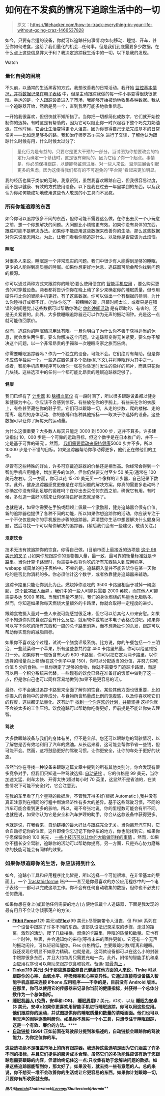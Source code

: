 # 如何在不发疯的情况下追踪生活中的一切

> 原文：<https://lifehacker.com/how-to-track-everything-in-your-life-without-going-craz-1466537828>

如今，只要有合适的设备，你就可以追踪任何事情:你如何移动、睡觉、开车，甚至你如何进食，这给了我们量化的机会...任何事。但是我们到底需要多少数据，在什么点上这些信息弊大于利？我决定追踪我生活中的一切，以下是我的发现。

Watch

### 量化自我的困境

不久前，以通常的生活黑客的方式，我想改善我的日常活动。我开始 [监控基本情况，并将数据记录在电子表格](https://lifehacker.com/fill-out-this-one-minute-form-every-day-and-find-out-wh-5901651) 中，但是主动跟踪我做的每一件小事变得很快很繁琐。幸运的是，个人跟踪设备进入了市场，我能够开始被动地收集各种数据。我从一个追踪器开始，然后是另一个，直到我尽可能多地收集信息。

一开始我很喜欢，但很快就不知所措了。当你把一切都简化成数字，它们就开始控制你的选择。有时这是有帮助的，因为它可以阻止你一时兴起吞下整个巧克力奶油派。其他时候，它会让生活变得更令人沮丧，因为你觉得自己无法完成基本的日常任务——比如走足够多的路。我和治疗师罗杰·s·吉尔 进行了交谈，了解他认为跟踪什么时候有用，什么时候太过分了:

> 量化行为是有益的，只要它是更大干预的一部分。当试图为你想要改变的特定行为确定一个基线时，这是很有帮助的，因为它给了你一个起点。事情是，你必须保持跟踪，以便能够监测进展。对一些人来说，监测进展会引起更多的焦虑，因为这使得我们都有的不可避免的“平台期”看起来更加明显。

我的经历也属于类似的范畴。我意识到，虽然我喜欢跟踪自己，但我很容易过度，而不是以健康、有效的方式使用设备。以下是我在过去一年里学到的东西，以及我认为你如何能成功地使用这些令人敬畏的小工具而不发疯。

### 所有你能追踪的东西

如今你可以追踪很多不同的东西，但你可能不需要这么做。在你出去买一个小玩意之前，想一个你想解决的问题。大问题比小烦恼更有效。如果你没有具体的东西，跟踪可能不是解决办法。如果你不能应用这些数据来改善你的生活，那么这些数据对你来说毫无用处。为此，让我们看看你能追踪什么，以及你是否应该为此烦恼。

#### 睡眠

对很多人来说，睡眠是一个非常现实的问题。我们中很少有人能得到足够的睡眠，更少的人能得到高质量的睡眠。如果你想更好地休息，追踪器可能会帮你找到问题的根源。

你可以通过两种方式来跟踪你的睡眠:要么使用便宜的 [智能手机应用](https://lifehacker.com/five-best-sleep-tracking-gadgets-or-apps-5993005) ，要么购买更贵的可穿戴设备。两者都将告诉你你在晚上动了多少来确定你的睡眠质量，但专用硬件将比你的智能手机更好。有了这些数据，你可以做出一个有根据的猜测，为什么你睡得好或者不好。(也许你吃了一顿糟糕的饭，屏幕时间太长，或者只是在错误的时间睡觉。)这些数据可以帮助你确定 [你的晚间活动](http://lifehacker.com/cultivate-the-perfect-evening-routine-to-avoid-insomnia-5855204) 是有帮助的、有害的，还是无关紧要的。此外，大多数睡眠追踪器还可以作为无声的振动闹钟。光是这一点就可能值回票价。

然而，追踪你的睡眠情况用处有限。一旦你明白了为什么你不善于获得适当的休息，就会发生两件事。要么你解决这个问题，让追踪器变得无关紧要，要么你不解决这个问题，以一个非常昂贵的手镯和一次睡眠专家之旅而告终。

你需要睡眠追踪器吗？作为一个独立的设备，可能不会。它们绝对有帮助，但是你不应该单独买一个。一些追踪器包含多个指标(见下文),并将睡眠作为其中之一。或者，智能手机应用程序可以给你一张在你昏迷时发生的像样的照片，而且只花你几块钱。这些选项中的任何一个都可能比昂贵的睡眠追踪器足够了。

#### 健康

我们已经有了 [计步器](http://en.wikipedia.org/wiki/Pedometer) 和 [脉搏血氧仪](http://en.wikipedia.org/wiki/Pulse_oximeter#Indication) 有一段时间了，所以很多跟踪设备都以健身和健康为中心，你应该不会感到惊讶。有些放在你的手腕上，有些夹在你的衣服上，有些甚至藏在你的鞋子里。它们可以跟踪一切，从走的步数、爬的楼梯、走的距离、剧烈的身体活动、你的脉搏和各种其他指标——取决于你选择的设备。这些数据可以让你了解每天的运动量。

为什么这很重要？大多数人每天只能走 3000 到 5000 步，这并不算多。许多建议指出 10，000 步是一个可靠的运动目标，但这个数字是在日本推广的，并不一定是基于可靠的研究 。然而， [我们需要运动来保持健康](https://lifehacker.com/how-sitting-all-day-is-damaging-your-body-and-how-you-c-5879536)5000 步并不多，所以 10000 步是个不错的目标。如果追踪器帮助你移动得更多，他们正在做他们的工作。

尽管有这些特殊的好处，许多可穿戴追踪器的价格还是相当高。你经常会得到一个智能手机应用程序，增加更多的体验，但你仍然要支付至少 50 美元(通常在 100 美元左右)。另一方面，你可以花 15-20 美元买一个像样的计步器，自己记录下数字。此外，健身追踪器感觉更像是在寻找问题的解决方案。你真的需要多走动吗？你确定你没有得到足够的锻炼吗？在你出去买任何东西之前，确保它有用。有时候，多创造一些好习惯来让你保持良好状态就足够了。

也就是说，如果你需要在手腕或翻领上佩戴一个激励器，健身追踪器会很有价值。新的追踪器也提供了各种不同的功能，所以如果你想追踪你的活动，你应该专注于一个不仅仅是向你的手机报告步骤的追踪器。弄清楚你生活中想要解决什么健身问题，然后寻找一个可以帮你解决的追踪器。(稍后我们会有一些建议，敬请关注。)

#### 规定饮食

技术无法有效追踪你的饮食，你得自己做。(目前市面上最接近的选项是 [这个 99 美元的叉子](http://www.hapi.com/products-hapifork.asp) 。)如果你想跟踪你的食物摄入量，最一致、最可靠的衡量标准就是卡路里。当你计算卡路里时，你需要手动将你吃的所有东西输入到应用程序、webapp 或简单的电子表格中。不幸的是，追踪摄入量并不能告诉你在某一天你吃的是否比你消耗的多。你必须估计这个数字，或者依靠健身追踪器来辅助。

追踪卡路里只能让你到此为止。燃烧掉你没吃的 3500 卡路里相当于减掉一磅脂肪， [这个数字因人而异](https://lifehacker.com/10-health-myths-that-just-wont-die-debunked-by-scienc-1443659706) 。我们中的一些人可能只需要 2000 英镑，而其他人可能需要多达 5000 英镑。当我们热量不足时，我们的身体燃烧的热量也比脂肪多。然而，你知道如果你每天燃烧大量额外的卡路里，你就会取得一定程度的进步。

跟踪食物摄入量对一些人来说可能感觉很乏味，但它可以给其他人带来安慰。如果你不知道你对饮食跟踪会有什么反应，就用软件或笔记本电子表格试试吧。如果你可以写下你吃的所有东西和一周的总卡路里消耗，而不想撕扯你的头发，跟踪可以帮助你实现你的减脂目标。

如果你不喜欢这个过程，试试一个膳食评级系统。比方说，你的午餐包括一个三明治、一些蔬菜和一个苹果，所有这些总共约含 450 卡路里热量。你可以给这顿饭打一分。如果你有一顿饭含有大约 600 卡路里，你可以把它定为两卡路里。以你选择的增量向上移动(在这个例子中是 150)，你可以分配适当的分值，并努力只吃价值 5 分的食物。一旦你确定了足够的食物，你就不需要专门追踪卡路里，而是可以用一个积分系统来代替。一些现有的饮食已经在准备好的饭菜中做到了这一点，但是你自己也可以同样容易地做到(如果不是更容易的话)。

最终，你不会通过追踪卡路里来全面了解你的饮食。某些其他方面也很重要，比如你摄入的食物中的营养成分，与食物所含热量成比例的饱腹感，以及你喜欢吃它们的程度，这些都无法量化。这有助于 [找到一个你喜欢的计划，并能坚持](https://lifehacker.com/how-to-create-a-diet-plan-that-doesnt-suck-and-actuall-1352148537) 这样你就不会被太多的工作压垮。饮食追踪可以帮助你吃得更好，但前提是不能让你失去理智。

#### 驾驶

大多数跟踪设备与我们的身体有关，但不是全部。您还可以跟踪您的驾驶情况，以了解您是否有效地利用了汽车的燃油。从长远来看，这可能会帮你节省一些钱，但可能不会。然而，这将鼓励更好的驾驶习惯，让你更安全，让你的车处于更好的状态。

虽然当你在寻找一种设备来跟踪这篇文章中提到的所有其他类别时，你会发现有很多竞争对手，但我们只知道一种驾驶选择: [自动链接](https://lifehacker.com/automatic-tracks-your-driving-and-your-car-to-save-you-1453393979) 。它的价格是 99 美元，当你加速太猛、刹车太快、开得太快(超过每小时 70 英里，这显然不是省油的，在某些情况下可能不安全)时，它会注意到。

在我的车里看了几个星期的数据后，不管我开得多好(根据 Automatic ),我并没有真正注意到在相同的行程中燃油经济性有多大的差异。基于这些驾驶习惯，不同的汽车可能会看到更多的影响，所以，毫不夸张地说，你的里程数可能会有所不同。也就是说，如果你认为它是安全和汽车护理的助手，你会从这款设备中获得更多。

也就是说，在我看来，自动链接的最大好处与跟踪完全无关。当你离开汽车时，它会自动标记你的位置，这样即使你忘记记下你停车的地方，你也能找到它。如果你宁愿保留你的 100 美元， [一些小技巧可以让你的大脑做同样的事情](https://lifehacker.com/how-to-ensure-you-never-lose-your-parked-car-again-1441920569) 。然而，如果你不擅长安全驾驶，追踪你的活动可以帮助你提高。另一方面，只是齐心协力磨练你的技能可能会有同样的效果。

### 如果你想追踪你的生活，你应该得到什么

如今，追踪小工具和应用程序比比皆是，所以选择一个可能很难。在非常基本的层面上，一个 [Trackthisforme](https://lifehacker.com/trackthisforme-tracks-anything-you-want-1441831546) 账户——甚至是你最喜欢的办公应用程序中的一个电子表格——都可以完成这项工作。你不会有任何自动收集的数据，但你也不必支付任何费用。

如果你想在身上(或其他任何需要的地方)方便地佩戴个人追踪器，下面是我发现的最有用且不会让你倾家荡产的方法:

*   [**Fitbit Force**](http://www.fitbit.com/force)(129 美元)或[**Flex**](http://www.fitbit.com/flex)(99 美元):尽管腕带令人沮丧，但 Fitbit 系列在一个设备中跟踪了许多不同的东西。该部队设法记录采取的步骤，走过的距离，激烈的活动，爬了几级楼梯，燃烧的卡路里，睡眠的质量和数量。它也有一个时钟，秒表，并会通知你的来电(等待未来的固件更新)。它还有一个无声的振动闹铃，可以轻轻叫醒你。Flex 价格稍低，主要跟踪步数/距离和睡眠。我还发现它明显不如原力精确。也就是说，这两款设备都可以在这么小的封装中跟踪很多东西，并且大约每周只需要充电一次。此外，附带的智能手机和桌面应用程序也可以帮助您跟踪饮食和锻炼。备选: [颚骨向上](https://jawbone.com/up) 。
*   [**Tinke**](http://www.zensorium.com/tinke/)**(119 美元):对于那些想要监测自己健康其他方面的人来说，Tinke 可以跟踪你的心率、血氧水平、呼吸频率和心率变异性。它通过直接将设备插入智能手机底部来连接 iPhone 应用程序——不幸的是，目前没有 Android 版本。在那里，你可以使用它的传感器来记录你当前的健康指标，并获得一个总体分数作为一个总体指标。**
*   **[**睡眠机器人**](http://mysleepbot.com/) (免费，安卓和 iOS)、 [**睡眠周期**](http://www.sleepcycle.com/)**(2 美元，iOS)、以及 [**睡眠为安卓**](https://sites.google.com/site/sleepasandroid/)**(3 美元，安卓):如果你更喜欢用智能手机进行睡眠追踪，你可以用这些应用。他们跟踪你的运动，并试图提供你的睡眠质量和数量的清晰画面。他们也可以用无声的闹钟逐渐叫醒你。如果你不想买一个小工具，只想专注于睡眠跟踪，这是一个有效、廉价的方法。******
*   ******[**自动链接**](http://www.automatic.com/) ($99):正如前面在驾驶部分提到和描述的，自动链接会跟踪你的驾驶能力，为你定位你的车。******

****这些选项绝不是覆盖市场上的所有跟踪器。我选择这些选项是因为它们涵盖了许多不同的指标，并且它们提供的服务成本合理。虽然它们的多功能性应该有助于您跟踪您需要跟踪的内容，但请始终记住这一点:只收集有助于您解决问题的数据。如果这些追踪器能帮到你，那太好了。如果没有，就去找一些有意愿的人。总的来说，你不想买一堆不会改善你的生活或让它更容易的东西。如果你计划跟踪一切，只要你有所收获就去做。****

*****<small>照片由</small>*[*<small>kentoh</small>*](http://www.shutterstock.com/pic.mhtml?id=138027605)*<small>(Shutterstock)</small>*[*<small>Leremy</small>*](http://www.shutterstock.com/pic.mhtml?id=78376963)*<small>(Shutterstock)</small>**<small>Hermin</small>*****